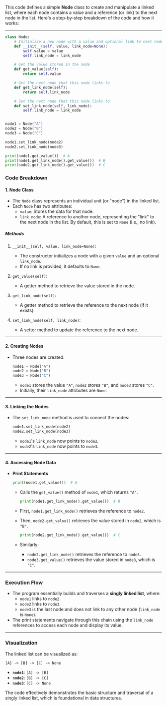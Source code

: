 This code defines a simple **Node** class to create and manipulate a linked list, where each node contains a value and a reference (or link) to the next node in the list. Here's a step-by-step breakdown of the code and how it works:

---

```python
class Node:
    # Initialize a new node with a value and optional link to next node
    def __init__(self, value, link_node=None):
        self.value = value
        self.link_node = link_node

    # Get the value stored in the node
    def get_value(self):
        return self.value

    # Get the next node that this node links to
    def get_link_node(self):
        return self.link_node

    # Set the next node that this node links to
    def set_link_node(self, link_node):
        self.link_node = link_node


node1 = Node("A")
node2 = Node("B")
node3 = Node("C")

node1.set_link_node(node2)
node2.set_link_node(node3)

print(node1.get_value())  # A
print(node1.get_link_node().get_value())  # B
print(node2.get_link_node().get_value())  # C
```

### **Code Breakdown**

#### 1. **Node Class**

-   The `Node` class represents an individual unit (or "node") in the linked list.
-   Each `Node` has two attributes:
    -   `value`: Stores the data for that node.
    -   `link_node`: A reference to another node, representing the "link" to the next node in the list. By default, this is set to `None` (i.e., no link).

##### **Methods**

1. `__init__(self, value, link_node=None)`:

    - The constructor initializes a node with a given `value` and an optional `link_node`.
    - If no link is provided, it defaults to `None`.

2. `get_value(self)`:

    - A getter method to retrieve the value stored in the node.

3. `get_link_node(self)`:

    - A getter method to retrieve the reference to the next node (if it exists).

4. `set_link_node(self, link_node)`:
    - A setter method to update the reference to the next node.

---

#### 2. **Creating Nodes**

-   Three nodes are created:

    ```python
    node1 = Node("A")
    node2 = Node("B")
    node3 = Node("C")
    ```

    -   `node1` stores the value `"A"`, `node2` stores `"B"`, and `node3` stores `"C"`.
    -   Initially, their `link_node` attributes are `None`.

---

#### 3. **Linking the Nodes**

-   The `set_link_node` method is used to connect the nodes:

    ```python
    node1.set_link_node(node2)
    node2.set_link_node(node3)
    ```

    -   `node1`'s `link_node` now points to `node2`.
    -   `node2`'s `link_node` now points to `node3`.

---

#### 4. **Accessing Node Data**

-   **Print Statements**

    ```python
    print(node1.get_value())  # A
    ```

    -   Calls the `get_value()` method of `node1`, which returns `"A"`.

        ```python
        print(node1.get_link_node().get_value())  # B
        ```

    -   First, `node1.get_link_node()` retrieves the reference to `node2`.
    -   Then, `node2.get_value()` retrieves the value stored in `node2`, which is `"B"`.

        ```python
        print(node2.get_link_node().get_value())  # C
        ```

    -   Similarly:
        -   `node2.get_link_node()` retrieves the reference to `node3`.
        -   `node3.get_value()` retrieves the value stored in `node3`, which is `"C"`.

---

### **Execution Flow**

-   The program essentially builds and traverses a **singly linked list**, where:
    -   `node1` links to `node2`.
    -   `node2` links to `node3`.
    -   `node3` is the last node and does not link to any other node (`link_node` is `None`).
-   The print statements navigate through this chain using the `link_node` references to access each node and display its value.

---

### **Visualization**

The linked list can be visualized as:

```
[A] -> [B] -> [C] -> None
```

-   **`node1`**: `[A] -> [B]`
-   **`node2`**: `[B] -> [C]`
-   **`node3`**: `[C] -> None`

The code effectively demonstrates the basic structure and traversal of a singly linked list, which is foundational in data structures.

